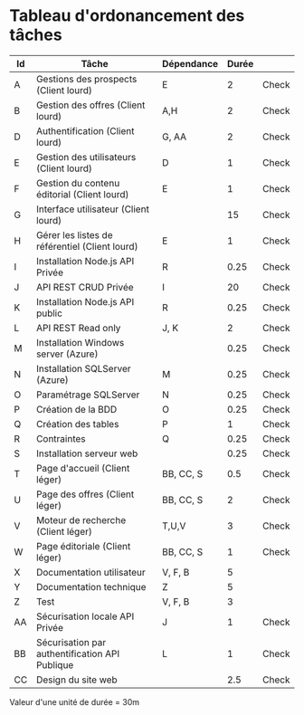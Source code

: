 # Tableau d'ordonancement des tâches

| Id  | Tâche                                          | Dépendance | Durée |       |
| --- | ---------------------------------------------- | ---------- | ----- | ----- |
| A   | Gestions des prospects (Client lourd)          | E          | 2     | Check |
| B   | Gestion des offres (Client lourd)              | A,H        | 2     | Check |
| D   | Authentification (Client lourd)                | G, AA      | 2     | Check |
| E   | Gestion des utilisateurs (Client lourd)        | D          | 1     | Check |
| F   | Gestion du contenu éditorial (Client lourd)    | E          | 1     | Check |
| G   | Interface utilisateur (Client lourd)           |            | 15    | Check |
| H   | Gérer les listes de référentiel (Client lourd) | E          | 1     | Check |
| I   | Installation Node.js API Privée                | R          | 0.25  | Check |
| J   | API REST CRUD Privée                           | I          | 20    | Check |
| K   | Installation Node.js API public                | R          | 0.25  | Check |
| L   | API REST Read only                             | J, K       | 2     | Check |
| M   | Installation Windows server (Azure)            |            | 0.25  | Check |
| N   | Installation SQLServer (Azure)                 | M          | 0.25  | Check |
| O   | Paramétrage SQLServer                          | N          | 0.25  | Check |
| P   | Création de la BDD                             | O          | 0.25  | Check |
| Q   | Création des tables                            | P          | 1     | Check |
| R   | Contraintes                                    | Q          | 0.25  | Check |
| S   | Installation serveur web                       |            | 0.25  | Check |
| T   | Page d'accueil (Client léger)                  | BB, CC, S  | 0.5   | Check |
| U   | Page des offres (Client léger)                 | BB, CC, S  | 2     | Check |
| V   | Moteur de recherche (Client léger)             | T,U,V      | 3     | Check |
| W   | Page éditoriale (Client léger)                 | BB, CC, S  | 1     | Check |
| X   | Documentation utilisateur                      | V, F, B    | 5     |       |
| Y   | Documentation technique                        | Z          | 5     |       |
| Z   | Test                                           | V, F, B    | 3     |       |
| AA  | Sécurisation locale API Privée                 | J          | 1     | Check |
| BB  | Sécurisation par authentification API Publique | L          | 1     | Check |
| CC  | Design du site web                             |            | 2.5   | Check |

Valeur d'une unité de durée = 30m

